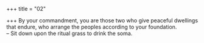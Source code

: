 +++
title = "02"

+++
By your commandment, you are those two who give peaceful dwellings  that endure, who arrange the peoples according to your foundation.  
– Sit down upon the ritual grass to drink the soma.  